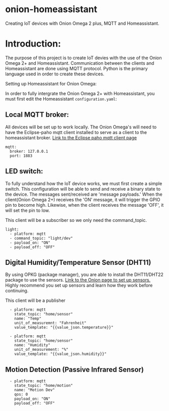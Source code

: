 # onion-homeassistant
Creating IoT devices with Onion Omega 2 plus, MQTT and Homeassistant. 

# Introduction: 

The purpose of this project is to create IoT devies with the use of the Onion Omega 2+ and Homeassistant. Communication between the clients and Homeassistant are done using MQTT protocol. Python is the primary language used in order to create these devices. 

Setting up Homeassistant for Onion Omega:

In order to fully intergrate the Onion Omega 2+ with Homeassistant, you must first edit the Homeassistant ```configuration.yaml```: 

## Local MQTT broker: 

All devices will be set up to work locally. The Onion Omega's will need to have the Eclipse-paho mqtt client installed to serve as a client to the homeassistant broker. [Link to the Eclipse paho mqtt client page](https://www.eclipse.org/paho/clients/python/docs/)

```
mqtt:
  broker: 127.0.0.1
  port: 1883
```

## LED switch:

To fully understand how the IoT device works, we must first create a simple switch. This configuration will be able to send and receive a binary state to the device. The messages sent/received are 'message payloads.' When the client(Onion Omega 2+) receives the 'ON' message, it will trigger the GPIO pin to become high. Likewise, when the client receives the message 'OFF', it will set the pin to low.

This client will be a subscriber so we only need the command_topic. 

```
light: 
  - platform: mqtt
  - command_topic: "light/dev"
  - payload_on: "ON"
  - payload_off: "OFF"
```

## Digital Humidity/Temperature Sensor (DHT11)

By using OPKG (package manager), you are able to install the DHT11/DHT22 package to use the sensors. [Link to the Onion page to set up sensors.](https://onion.io/2bt-reading-dht-sensor-data/) Highly recommend you set up sensors and learn how they work before continuing. 

This client will be a publisher 

```
  - platform: mqtt
    state_topic: "home/sensor"
    name: "Temp"
    unit_of_measuremnt: "Fahrenheit"
    value_template: "{{value_json.temperature}}"
  
  - platform: mqtt
    state_topic: "home/sensor"
    name: "Humidity"
    unit_of_measurement: "%"
    value_template: "{{value_json.humidity}}"
```
    
## Motion Detection (Passive Infrared Sensor)

```
  - platform: mqtt
    state_topic: "home/motion"
    name: "Motion Dev"
    qos: 0
    payload_on: "ON"
    payload_off: "OFF"
